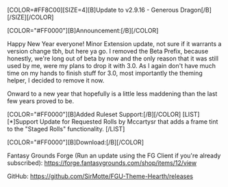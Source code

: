 [COLOR=#FF8C00][SIZE=4][B]Update to v2.9.16 - Generous Dragon[/B][/SIZE][/COLOR]


[COLOR="#FF0000"][B]Announcement:[/B][/COLOR]

Happy New Year everyone! Minor Extension update, not sure if it warrants a version change tbh, but here ya go.
I removed the Beta Prefix, because honestly, we're long out of beta by now and the only reason that it was still used by me, were my plans to drop it with 3.0. As I again don't have much time on my hands to finish stuff for 3.0, most importantly the theming helper, I decided to remove it now.

Onward to a new year that hopefully is a little less maddening than the last few years proved to be.

[COLOR="#FF0000"][B]Added Ruleset Support:[/B][/COLOR]
    [LIST]
        [*]Support Update for Requested Rolls by Mccartysr that adds a frame tint to the "Staged Rolls" functionality.
    [/LIST]

[COLOR="#FF0000"][B]Download:[/B][/COLOR]

Fantasy Grounds Forge
(Run an update using the FG Client if you're already subscribed):
https://forge.fantasygrounds.com/shop/items/12/view

GitHub:
https://github.com/SirMotte/FGU-Theme-Hearth/releases

